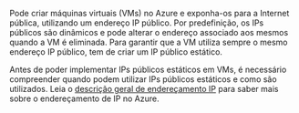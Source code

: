 Pode criar máquinas virtuais (VMs) no Azure e exponha-os para a Internet pública, utilizando um endereço IP público. Por predefinição, os IPs públicos são dinâmicos e pode alterar o endereço associado aos mesmos quando a VM é eliminada. Para garantir que a VM utiliza sempre o mesmo endereço IP público, tem de criar um IP público estático. 

Antes de poder implementar IPs públicos estáticos em VMs, é necessário compreender quando podem utilizar IPs públicos estáticos e como são utilizados. Leia o [descrição geral de endereçamento IP](../articles/virtual-network/virtual-network-ip-addresses-overview-arm.md) para saber mais sobre o endereçamento de IP no Azure.


